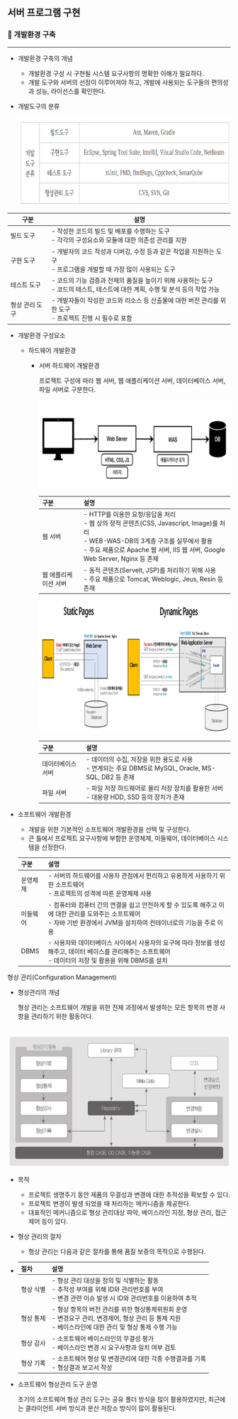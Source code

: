 ## 서버 프로그램 구현 



### 🌱 개발환경 구축

---

- 개발환경 구축의 개념
  - 개발환경 구성 시 구현될 시스템 요구사항의 명확한 이해가 필요하다.
  - 개발 도구와 서버의 선정이 이루어져야 하고, 개발에 사용되는 도구들의 편의성과 성능, 라이선스를 확인한다.



- 개발도구의 분류

  <img src="./Images/devtool.png"  width="600" height="200">



| 구분           | 설명                                                         |
| -------------- | ------------------------------------------------------------ |
| 빌드 도구      | - 작성한 코드의 빌드 및 배포를 수행하는 도구<br />- 각각의 구성요소와 모듈에 대한 의존성 관리를 지원 |
| 구현 도구      | - 개발자의 코드 작성과 디버깅, 수정 등과 같은 작업을 지원하는 도구<br />- 프로그램을 개발할 때 가장 많이 사용되는 도구 |
| 테스트 도구    | - 코드의 기능 검증과 전체의 품질을 높이기 위해 사용하는 도구<br />- 코드의 테스트, 테스트에 대한 계획, 수행 및 분석 등의 작업 가능 |
| 형상 관리 도구 | - 개발자들이 작성한 코드와 리소스 등 산출물에 대한 버전 관리를 위한 도구<br />- 프로젝트 진행 시 필수로 포함 |



- 개발환경 구성요소

  - 하드웨어 개발환경

    - 서버 하드웨어 개발환경

      프로젝트 구성에 따라 웹 서버, 웹 애플리케이션 서버, 데이터베이스 서버, 파일 서버로 구분한다.

      <img src="./Images/webserver.png"  width="600" height="200">

      | 구분                 | 설명                                                         |
      | -------------------- | ------------------------------------------------------------ |
      | 웹 서버              | - HTTP를 이용한 요청/응답을 처리<br />- 웹 상의 정적 콘텐츠(CSS, Javascript, Image)를 처리<br />- WEB-WAS-DB의 3계층 구조를 실무에서 활용<br />- 주요 제품으로 Apache 웹 서버, IIS 웹 서버, Google Web Server, Nginx  등 존재 |
      | 웹 애플리케이션 서버 | - 동적 콘텐츠(Servelt, JSP)를 처리하기 위해 사용<br />- 주요 제품으로 Tomcat, Weblogic, Jeus, Resin 등 존재 |

      

      <img src="./Images/server.png"  width="800" height="300">

      

      | 구분              | 설명                                                         |
      | ----------------- | ------------------------------------------------------------ |
      | 데이터베이스 서버 | - 데이터의 수집, 저장을 위한 용도로 사용<br />- 연계되는 주요 DBMS로 MySQL, Oracle, MS-SQL, DB2 등 존재 |
      | 파일 서버         | - 파일 저장 하드웨어로 물리 저장 장치를 활용한 서버<br />- 대용량 HDD, SSD 등의 장치가 존재 |

      



- 소프트웨어 개발환경

  - 개발을 위한 기본적인 소프트웨어 개발환경을 선택 및 구성한다.
  - 큰 틀에서 프로젝트 요구사항에 부합한 운영체제, 미들웨어, 데이터베이스 시스템을 선정한다.

  | 구분     | 설명                                                         |
  | -------- | ------------------------------------------------------------ |
  | 운영체제 | - 서버의 하드웨어를 사용자 관점에서 편리하고 유용하게 사용하기 위한 소프트웨어<br />- 프로젝트의 성격에 따른 운영체제 사용 |
  | 미들웨어 | - 컴퓨터와 컴퓨터 간의 연결을 쉽고 안전하게 할 수 있도록 해주고 이에 대한 관리를 도와주는 소프트웨어<br />- 자바 기반 환경에서 JVM을 설치하여 컨테이너로의 기능을 주로 이용 |
  | DBMS     | - 사용자와 데이터베이스 사이에서 사용자의 요구에 따라 정보를 생성해주고, 데이터 베이스를 관리해주는 소프트웨어<br />- 데이터의 저장 및 활용을 위해 DBMS를 설치 |

  

형상 관리(Configuration Management)

- 형상관리의 개념

  형상 관리는 소프트웨어 개발을 위한 전체 과정에서 발생하는 모든 항목의 변경 사항을 관리하기 위한 활동이다.

​		<img src="./Images/cm.png"  width="600" height="300">

- 목적

  - 프로젝트 생명주기 동안 제품의 무결성과 변경에 대한 추적성을 확보할 수 있다.
  - 프로젝트 변경이 발생 되었을 때 처리하는 메커니즘을 제공한다.
  - 대표적인 메커니즘으로 형상 관리대상 파악, 베이스라인 지정, 형상 관리, 접근제어 등이 있다.

- 형상 관리의 절차

  - 형상 관리는 다음과 같은 절차를 통해 품질 보증의 목적으로 수행된다.

- | 절차      | 설명                                                         |
  | --------- | ------------------------------------------------------------ |
  | 형상 식별 | - 형상 관리 대상을 정의 및 식별하는 활동<br />- 추적성 부여를 위해 ID와 관리번호를 부여<br />- 변경 관련 이슈 발생 시 ID와 관리번호를 이용하여 추적 |
  | 형상 통제 | - 형상 항목의 버전 관리를 위한 형상통제위원회 운영<br />- 변경요구 관리, 변경제어, 형상 관리 등 통제 지원<br />- 베이스라인에 대한 관리 및 형상 통제 수행 가능 |
  | 형상 감사 | - 소프트웨어 베이스라인의 무결성 평가<br />- 베이스라인 변경 시 요구사항과 일치 여부 검토 |
  | 형상 기록 | - 소프트웨어 형상 및 변경관리에 대한 각종 수행결과를 기록<br />- 형상결과 보고서 작성 |



- 소프트웨어 형상관리 도구 운영

  초기의 소프트웨어 형상 관리 도구는 공유 폴더 방식을 많이 활용하였지만, 최근에는 클라이언트 서버 방식과 분산 저장소 방식이 많이 활용된다.

